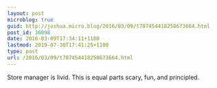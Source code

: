 ```yaml
---
layout: post
microblog: true
guid: http://joshua.micro.blog/2016/03/09/t707454418258673664.html
post_id: 36098
date: 2016-03-09T17:34:11+1100
lastmod: 2019-07-30T17:41:25+1100
type: post
url: /2016/03/09/t707454418258673664.html
---
```

Store manager is livid. This is equal parts scary, fun, and principled.

